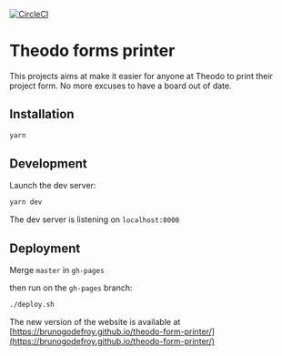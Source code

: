 [![CircleCI](https://circleci.com/gh/BrunoGodefroy/theodo-form-printer/tree/master.svg?style=svg)](https://circleci.com/gh/BrunoGodefroy/theodo-form-printer/tree/master)

# Theodo forms printer

This projects aims at make it easier for anyone at Theodo to print their project form. No more excuses to have a board out of date.

## Installation

```bash
yarn
```

## Development

Launch the dev server:

```bash
yarn dev
```

The dev server is listening on `localhost:8000`


## Deployment

Merge `master` in `gh-pages`

then run on the `gh-pages` branch:

```bash
./deploy.sh
```

The new version of the website is available at [https://brunogodefroy.github.io/theodo-form-printer/](https://brunogodefroy.github.io/theodo-form-printer/)
